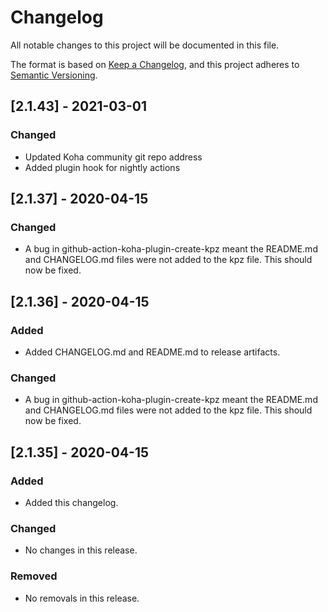 # Changelog

All notable changes to this project will be documented in this file.

The format is based on [Keep a Changelog](https://keepachangelog.com/en/1.0.0/),
and this project adheres to [Semantic Versioning](https://semver.org/spec/v2.0.0.html).

## [2.1.43] - 2021-03-01

### Changed

- Updated Koha community git repo address
- Added plugin hook for nightly actions

## [2.1.37] - 2020-04-15

### Changed

- A bug in github-action-koha-plugin-create-kpz meant the README.md and CHANGELOG.md files were not added to the kpz file. This should now be fixed.

## [2.1.36] - 2020-04-15

### Added

- Added CHANGELOG.md and README.md to release artifacts.

### Changed

- A bug in github-action-koha-plugin-create-kpz meant the README.md and CHANGELOG.md files were not added to the kpz file. This should now be fixed.

## [2.1.35] - 2020-04-15

### Added

- Added this changelog.

### Changed

- No changes in this release.

### Removed

- No removals in this release.
